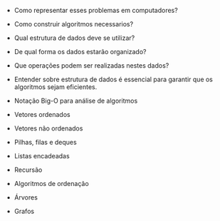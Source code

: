 * Como representar esses problemas em computadores?
* Como construir algoritmos necessarios?
* Qual estrutura de dados deve se utilizar?
* De qual forma os dados estarão organizado?
* Que operações podem ser realizadas nestes dados?
* Entender sobre estrutura de dados é essencial para garantir que os algoritmos sejam eficientes.

* Notação Big-O para análise de algoritmos

* Vetores ordenados

* Vetores não ordenados

* Pilhas, filas e deques

* Listas encadeadas

* Recursão

* Algoritmos de ordenação

* Árvores

* Grafos
